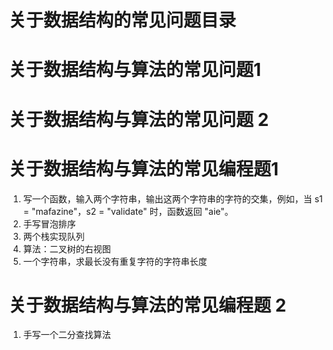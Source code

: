 # 关于数据结构的常见问题目录

# 关于数据结构与算法的常见问题1



# 关于数据结构与算法的常见问题 2



# 关于数据结构与算法的常见编程题1

1. 写一个函数，输入两个字符串，输出这两个字符串的字符的交集，例如，当 s1 = "mafazine"，s2 = "validate" 时，函数返回 "aie"。
2. 手写冒泡排序
3. 两个栈实现队列
4. 算法：二叉树的右视图
5. 一个字符串，求最长没有重复字符的字符串长度

# 关于数据结构与算法的常见编程题 2

1. 手写一个二分查找算法